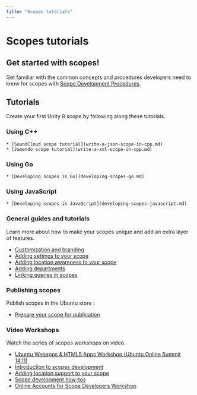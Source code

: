 ```yaml
---
title: "Scopes tutorials"
---
```


# Scopes tutorials


## Get started with scopes!

Get familiar with the common concepts and procedures developers need to know
for scopes with [Scope Development Procedures](scope-development-procedures.md).

## Tutorials

Create your first Unity 8 scope by following along these tutorials.

### Using C++

    * [SoundCloud scope tutorial](write-a-json-scope-in-cpp.md)
    * [Jamendo scope tutorial](write-a-xml-scope-in-cpp.md)

### Using Go

    * [Developing scopes in Go](developing-scopes-go.md)

### Using JavaScript

    * [Developing scopes in JavaScript](developing-scopes-javascript.md)

### General guides and tutorials

Learn more about how to make your scopes unique and add an extra layer of
features.

  * [Customization and branding](../guides/scopes-customization-branding.md)
  * [Adding settings to your scope](adding-settings-to-your-scope.md)
  * [Adding location awareness to your scope](adding-location-awareness-to-your-scope.md)
  * [Adding departments](adding-departments-to-your-scope.md)
  * [Linking queries in scopes](linking-queries-in-scopes.md)

### Publishing scopes

Publish scopes in the Ubuntu store :

  * [Prepare your scope for publication](prepare-your-scope-for-publication.md)

### Video Workshops

Watch the series of scopes workshops on video.

  * [Ubuntu Webapps & HTML5 Apps Workshop (Ubuntu Online Summit 14.11)](https://www.youtube.com/watch?v=A0GnnWw6Xd4)
  * [Introduction to scopes development ](https://www.youtube.com/watch?v=4VwIXWUWQ3s&list=PL-qBHd6_LXWYSvPX1uyD5ADBMhl41zbcw&index=2)
  * [Adding location support to your scope](https://www.youtube.com/watch?v=TjlXGPS1lmY&list=PL-qBHd6_LXWYSvPX1uyD5ADBMhl41zbcw&index=3)
  * [Scope development how-tos](https://www.youtube.com/watch?v=SedKymOdC4Q&list=PL-qBHd6_LXWYSvPX1uyD5ADBMhl41zbcw&index=4)
  * [Online Accounts for Scope Developers Workshop](https://www.youtube.com/watch?v=s_Y_ORqjD9g&list=PL-qBHd6_LXWYSvPX1uyD5ADBMhl41zbcw&index=5)
